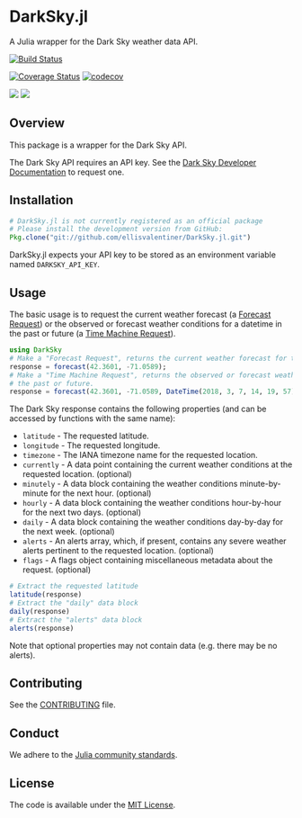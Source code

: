 # DarkSky.jl

A Julia wrapper for the Dark Sky weather data API.

[![Build Status](https://travis-ci.org/ellisvalentiner/DarkSky.jl.svg?branch=master)](https://travis-ci.org/ellisvalentiner/DarkSky.jl)

[![Coverage Status](https://coveralls.io/repos/github/ellisvalentiner/DarkSky.jl/badge.svg?branch=master)](https://coveralls.io/github/ellisvalentiner/DarkSky.jl?branch=master) [![codecov](https://codecov.io/gh/ellisvalentiner/DarkSky.jl/branch/master/graph/badge.svg)](https://codecov.io/gh/ellisvalentiner/DarkSky.jl)

[![](https://img.shields.io/badge/docs-stable-blue.svg)](https://ellisvalentiner.github.io/DarkSky.jl/stable) [![](https://img.shields.io/badge/docs-latest-blue.svg)](https://ellisvalentiner.github.io/DarkSky.jl/latest)

## Overview

This package is a wrapper for the Dark Sky API.

The Dark Sky API requires an API key. See the [Dark Sky Developer Documentation](https://darksky.net/dev/docs) to request one.

## Installation

```julia
# DarkSky.jl is not currently registered as an official package
# Please install the development version from GitHub:
Pkg.clone("git://github.com/ellisvalentiner/DarkSky.jl.git")
```

DarkSky.jl expects your API key to be stored as an environment variable named `DARKSKY_API_KEY`.

## Usage

The basic usage is to request the current weather forecast (a [Forecast Request](https://darksky.net/dev/docs#forecast-request)) or the observed or forecast weather conditions for a datetime in the past or future (a [Time Machine Request](https://darksky.net/dev/docs#time-machine-request)).

```julia
using DarkSky
# Make a "Forecast Request", returns the current weather forecast for the next week.
response = forecast(42.3601, -71.0589);
# Make a "Time Machine Request", returns the observed or forecast weather conditions for a date in
# the past or future.
response = forecast(42.3601, -71.0589, DateTime(2018, 3, 7, 14, 19, 57));
```

The Dark Sky response contains the following properties (and can be accessed by functions with the same name):

* `latitude` - The requested latitude.
* `longitude` - The requested longitude.
* `timezone` - The IANA timezone name for the requested location.
* `currently` - A data point containing the current weather conditions at the requested location. (optional)
* `minutely` - A data block containing the weather conditions minute-by-minute for the next hour. (optional)
* `hourly` - A data block containing the weather conditions hour-by-hour for the next two days. (optional)
* `daily` - A data block containing the weather conditions day-by-day for the next week. (optional)
* `alerts` - An alerts array, which, if present, contains any severe weather alerts pertinent to the requested location. (optional)
* `flags` - A flags object containing miscellaneous metadata about the request. (optional)

```julia
# Extract the requested latitude
latitude(response)
# Extract the "daily" data block
daily(response)
# Extract the "alerts" data block
alerts(response)
```

Note that optional properties may not contain data (e.g. there may be no alerts).

## Contributing

See the [CONTRIBUTING](https://github.com/ellisvalentiner/DarkSky.jl/blob/master/CONTRIBUTING) file.

## Conduct

We adhere to the [Julia community standards](http://julialang.org/community/standards/).

## License

The code is available under the [MIT License](https://github.com/ellisvalentiner/DarkSky.jl/blob/master/LICENSE).
